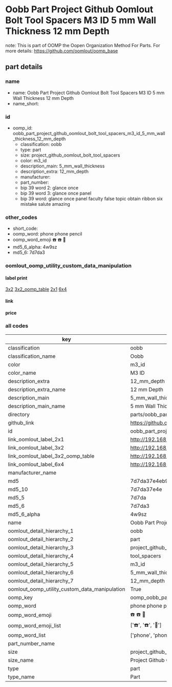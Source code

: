 # Oobb Part Project Github Oomlout Bolt Tool Spacers M3 ID 5 mm Wall Thickness 12 mm Depth  

note: This is part of OOMP the Oopen Organization Method For Parts. For more details: https://github.com/oomlout/oomp_base

##  part details
  







### name
* name: Oobb Part Project Github Oomlout Bolt Tool Spacers M3 ID 5 mm Wall Thickness 12 mm Depth
* name_short: 
### id
* oomp_id: oobb_part_project_github_oomlout_bolt_tool_spacers_m3_id_5_mm_wall_thickness_12_mm_depth
  * classification: oobb
  * type: part
  * size: project_github_oomlout_bolt_tool_spacers
  * color: m3_id
  * description_main: 5_mm_wall_thickness
  * description_extra: 12_mm_depth
  * manufacturer: 
  * part_number: 
  * bip 39 word 2: glance once
  * bip 39 word 3: glance once panel
  * bip 39 word: glance once panel faculty false topic obtain ribbon six mistake salute amazing

### other_codes
* short_code: 
* oomp_word: phone phone pencil
* oomp_word_emoji :phone: :phone: :pencil:
* md5_6_alpha: 4w9sz
* md5_6: 7d7da3






### oomlout_oomp_utility_custom_data_manipulation
#### label print
[3x2](http://192.168.1.245:1112/?label=oomp%204w9sz)
[3x2_oomp_table](http://192.168.1.108:1112/?label=oomp%204w9sz)
[2x1](http://192.168.1.242:1112/?label=oomp%204w9sz)
[6x4](http://192.168.1.55:1112/?label=oomp%204w9sz)    

#### link

                              

#### price







### all codes 
| key | value |  
| --- | --- |  
| classification | oobb |  
| classification_name | Oobb |  
| color | m3_id |  
| color_name | M3 ID |  
| description_extra | 12_mm_depth |  
| description_extra_name | 12 mm Depth |  
| description_main | 5_mm_wall_thickness |  
| description_main_name | 5 mm Wall Thickness |  
| directory | parts/oobb_part_project_github_oomlout_bolt_tool_spacers_m3_id_5_mm_wall_thickness_12_mm_depth |  
| github_link | https://github.com/oomlout/oomlout_oomp_part_src/tree/main/parts/oobb_part_project_github_oomlout_bolt_tool_spacers_m3_id_5_mm_wall_thickness_12_mm_depth |  
| id | oobb_part_project_github_oomlout_bolt_tool_spacers_m3_id_5_mm_wall_thickness_12_mm_depth |  
| link_oomlout_label_2x1 | http://192.168.1.242:1112/?label=oomp%204w9sz |  
| link_oomlout_label_3x2 | http://192.168.1.245:1112/?label=oomp%204w9sz |  
| link_oomlout_label_3x2_oomp_table | http://192.168.1.108:1112/?label=oomp%204w9sz |  
| link_oomlout_label_6x4 | http://192.168.1.55:1112/?label=oomp%204w9sz |  
| manufacturer_name |  |  
| md5 | 7d7da37e4eb913139429251b3f26a315 |  
| md5_10 | 7d7da37e4e |  
| md5_5 | 7d7da |  
| md5_6 | 7d7da3 |  
| md5_6_alpha | 4w9sz |  
| name | Oobb Part Project Github Oomlout Bolt Tool Spacers M3 ID 5 mm Wall Thickness 12 mm Depth |  
| oomlout_detail_hierarchy_1 | oobb |  
| oomlout_detail_hierarchy_2 | part |  
| oomlout_detail_hierarchy_3 | project_github_bolt |  
| oomlout_detail_hierarchy_4 | tool_spacers |  
| oomlout_detail_hierarchy_5 | m3_id |  
| oomlout_detail_hierarchy_6 | 5_mm_wall_thickness |  
| oomlout_detail_hierarchy_7 | 12_mm_depth |  
| oomlout_oomp_utility_custom_data_manipulation | True |  
| oomp_key | oomp_oobb_part_project_github_oomlout_bolt_tool_spacers_m3_id_5_mm_wall_thickness_12_mm_depth |  
| oomp_word | phone phone pencil |  
| oomp_word_emoji | :phone: :phone: :pencil: |  
| oomp_word_emoji_list | [':phone:', ':phone:', ':pencil:'] |  
| oomp_word_list | ['phone', 'phone', 'pencil'] |  
| part_number_name |  |  
| size | project_github_oomlout_bolt_tool_spacers |  
| size_name | Project Github Oomlout Bolt Tool Spacers |  
| type | part |  
| type_name | Part |  
